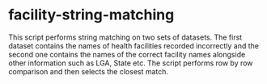 # facility-string-matching
This script performs string matching on two sets of datasets. The first dataset contains the names of health facilities recorded incorrectly and the second one contains the names of the correct facility names alongside other information such as  LGA, State etc. The script performs row by row comparison and then selects the closest match.
